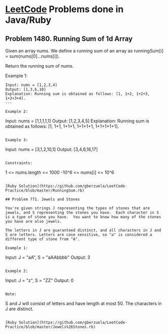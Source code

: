 # [LeetCode](https://www.leetcode.com) Problems done in Java/Ruby

## Problem 1480. Running Sum of 1d Array 

Given an array nums. We define a running sum of an array as runningSum[i] = sum(nums[0]…nums[i]).

Return the running sum of nums.

Example 1:
```
Input: nums = [1,2,3,4]
Output: [1,3,6,10]
Explanation: Running sum is obtained as follows: [1, 1+2, 1+2+3, 1+2+3+4].
---

Example 2:
```
Input: nums = [1,1,1,1,1]
Output: [1,2,3,4,5]
Explanation: Running sum is obtained as follows: [1, 1+1, 1+1+1, 1+1+1+1, 1+1+1+1+1].
```

Example 3:
```
Input: nums = [3,1,2,10,1]
Output: [3,4,6,16,17]
```

Constraints:
```
1 <= nums.length <= 1000
-10^6 <= nums[i] <= 10^6
```

[Ruby Solution](https://github.com/gberzuela/LeetCode-Practice/blob/master/RunningSum.rb) 

## Problem 771. Jewels and Stones

You're given strings J representing the types of stones that are jewels, and S representing the stones you have.  Each character in S is a type of stone you have.  You want to know how many of the stones you have are also jewels.

The letters in J are guaranteed distinct, and all characters in J and S are letters. Letters are case sensitive, so "a" is considered a different type of stone from "A".

Example 1:
```
Input: J = "aA", S = "aAAbbbb"
Output: 3
```

Example 2:
```
Input: J = "z", S = "ZZ"
Output: 0
```

Note:
```
S and J will consist of letters and have length at most 50.
The characters in J are distinct.
```

[Ruby Solution](https://github.com/gberzuela/LeetCode-Practice/blob/master/Jewels%26Stones.rb)